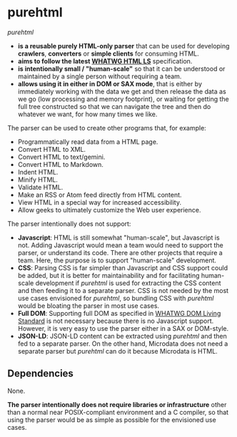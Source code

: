 # purehtml

*purehtml*
* **is a reusable purely HTML-only parser** that can be used for developing
**crawlers**, **converters** or **simple clients** for consuming HTML.
* **aims to follow the latest [WHATWG HTML LS](https://html.spec.whatwg.org)**
specification.
* **is intentionally small / "human-scale"** so that it can be understood or
maintained by a single person without requiring a team.
* **allows using it in either in DOM or SAX mode**, that is either by immediately
working with the data we get and then release the data as we go (low processing
and memory footprint), or waiting for getting the full tree constructed so that
we can navigate the tree and then do whatever we want, for how many times we
like.

The parser can be used to create other programs that, for example:
* Programmatically read data from a HTML page.
* Convert HTML to XML.
* Convert HTML to text/gemini.
* Convert HTML to Markdown.
* Indent HTML.
* Minify HTML.
* Validate HTML.
* Make an RSS or Atom feed directly from HTML content.
* View HTML in a special way for increased accessibility.
* Allow geeks to ultimately customize the Web user experience.

The parser intentionally does not support:
* **Javascript**: HTML is still somewhat "human-scale", but Javascript is not. Adding
Javascript would mean a team would need to support the parser, or understand its code.
There are other projects that require a team. Here, the purpose is to support
"human-scale" development.
* **CSS**: Parsing CSS is far simpler than Javascript and CSS support could be added,
but it is better for maintainability and for facilitating human-scale development
if *purehtml* is used for extracting the CSS content and then feeding
it to a separate parser. CSS is not needed by the most use cases envisioned for
*purehtml*, so bundling CSS with *purehtml* would be bloating the parser in most
use cases.
* **Full DOM**: Supporting full DOM as specified in
[WHATWG DOM Living Standard](https://dom.spec.whatwg.org) is not
necessary because there is no Javascript support. However, it is very easy to
use the parser either in a SAX or DOM-style.
* **JSON-LD**: JSON-LD content can be extracted using *purehtml* and then fed to a
separate parser. On the other hand, Microdata does not need a separate parser
but *purehtml* can do it because Microdata is HTML.

## Dependencies

None.

**The parser intentionally does not require libraries or infrastructure** other than
a normal near POSIX-compliant environment and a C compiler, so that using the
parser would be as simple as possible for the envisioned use cases.
